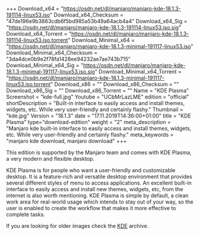 +++
Download_x64 = "https://osdn.net/dl/manjaro/manjaro-kde-18.1.3-191114-linux53.iso"
Download_x64_Checksum = "47de196e9b3863cdb6f5bd985a53b49a64acb4a4"
Download_x64_Sig = "https://osdn.net/dl/manjaro/manjaro-kde-18.1.3-191114-linux53.iso.sig"
Download_x64_Torrent = "https://osdn.net/dl/manjaro/manjaro-kde-18.1.3-191114-linux53.iso.torrent"
Download_Minimal_x64 = "https://osdn.net/dl/manjaro/manjaro-kde-18.1.3-minimal-191117-linux53.iso"
Download_Minimal_x64_Checksum = "3da4dce0b9e2f78fa1428ee94232ae7ae743b715"
Download_Minimal_x64_Sig = "https://osdn.net/dl/manjaro/manjaro-kde-18.1.3-minimal-191117-linux53.iso.sig"
Download_Minimal_x64_Torrent = "https://osdn.net/dl/manjaro/manjaro-kde-18.1.3-minimal-191117-linux53.iso.torrent"
Download_x86 = ""
Download_x86_Checksum = ""
Download_x86_Sig = ""
Download_x86_Torrent = ""
Name = "KDE Plasma"
Screenshot = "kde-full.jpg"
Youtube = "UCbMrLazLME"
edition = "official"
shortDescription = "Built-in interface to easily access and install themes, widgets, etc. While very user-friendly and certainly flashy."
Thumbnail = "kde.jpg"
Version = "18.1.3"
date = "17.11.2019T14:36:00+01:00"
title = "KDE Plasma"
type="download-edition"
weight = "2"
meta_description = "Manjaro kde built-in interface to easily access and install themes, widgets, etc. While very user-friendly and certainly flashy."
meta_keywords = "manjaro kde download, manjaro download"
+++

This edition is supported by the Manjaro team and comes with KDE Plasma, a very modern and flexible desktop.

KDE Plasma is for people who want a user-friendly and customizable desktop. It is a feature-rich and versatile desktop environment that provides several different styles of menu to access applications. An excellent built-in interface to easily access and install new themes, widgets, etc, from the internet is also worth mentioning. KDE Plasma is simple by default, a clean work area for real-world usage which intends to stay out of your way, so the user is enabled to create the workflow that makes it more effective to complete tasks.

If you are looking for older images check the [KDE](https://osdn.net/projects/manjaro/storage/z_release_archive/kde) archive.
